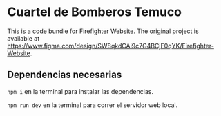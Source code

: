 
  # Cuartel de Bomberos Temuco

  This is a code bundle for Firefighter Website. The original project is available at https://www.figma.com/design/SW8qkdCAi9c7G4BCjF0qYK/Firefighter-Website.

  ## Dependencias necesarias

  `npm i` en la terminal para instalar las dependencias.

  `npm run dev` en la terminal para correr el servidor web local.
  
